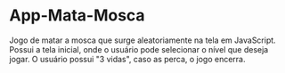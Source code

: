 # App-Mata-Mosca
Jogo de matar a mosca que surge aleatoriamente na tela em JavaScript.
Possui a tela inicial, onde o usuário pode selecionar o nível que deseja jogar.
O usuário possui "3 vidas", caso as perca, o jogo encerra. 
